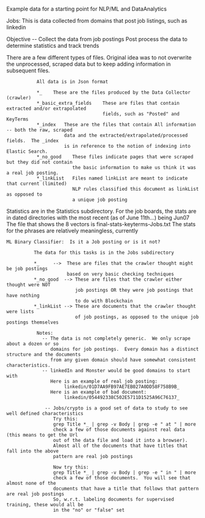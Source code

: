 
Example data for a starting point for NLP/ML and DataAnalytics

Jobs:
  This is data collected from domains that post job listings, such as linkedin 

  Objective -- Collect the data from job postings
               Post process the data to determine statistics and track trends

  There are a few different types of files.  Original idea was to not overwrite the 
               unprocessed, scraped data but to keep adding information in subsequent files.

               All data is in Json format

               *_    These are the files produced by the Data Collector (crawler)
               *_basic_extra_fields    These are files that contain extracted and/or extrapolated
                                       fields, such as "Posted" and KeyTerms
               *_index   These are the files that contain All information -- both the raw, scraped
                         data and the extracted/extrapolated/processed fields.  The _index
                         is in reference to the notion of indexing into Elastic Search.
               *_no_good    These files indicate pages that were scraped but they did not contain
                            the basic information to make us think it was a real job posting.
               *_linkList   Files named linkList are meant to indicate that current (limited)
                            NLP rules classified this document as linkList as opposed to 
                            a unique job posting

   Statistics are in the Statistics subdirectory.
              For the job boards, the stats are in dated directories with the most recent
              (as of June 11th...) being Jun07
              The file that shows the 8 vectors is final-stats-keyterms-Jobs.txt
              The stats for the phrases are relatively meaningless, currently 

    ML Binary Classifier:  Is it a Job posting or is it not?

              The data for this tasks is in the Jobs subdirectory

              *_     -->  These are files that the crawler thought might be job postings
                          based on very basic checking techniques 
              *_no_good  --> These are files that the crawler either thought were NOT
                             job postings OR they were job postings that have nothing 
                             to do with Blockchain
              *_linkList --> These are documents that the crawler thought were lists
                             of job postings, as opposed to the unique job postings themselves 

               Notes:
                 -- The data is not completely generic.  We only scrape about a dozen or so
                    domains for job postings.  Every domain has a distinct structure and the documents
                    from any given domain should have somewhat consistent characteristics.
                 -- linkedIn and Monster would be good domains to start with
                    Here is an example of real job posting:
                         linkedin/01D7AA9FB97AE7EB027A0DD58F758B9B_
                    Here is an example of bad document:
                         linkedin/054492338C502E5711D1525A96C76137_

                  -- Jobs/crypto is a good set of data to study to see well defined characteristics
                     Try this:
                     grep Title *_ | grep -v Body | grep -e " at " | more
                     check a few of those documents against real data (this means to get the Url
                     out of the data file and load it into a browser).
                     Almost all of the documents that have titles that fall into the above
                     pattern are real job postings

                     Now try this:
                     grep Title *_ | grep -v Body | grep -e " in " | more
                     check a few of those documents.  You will see that almost none of the
                     documents that have a title that follows that pattern are real job postings 
                     So, w.r.t. labeling documents for supervised training, these would all be
                     in the "no" or "false" set
                   
